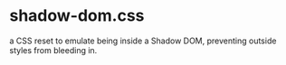 # shadow-dom.css
a CSS reset to emulate being inside a Shadow DOM, preventing outside styles from bleeding in.
